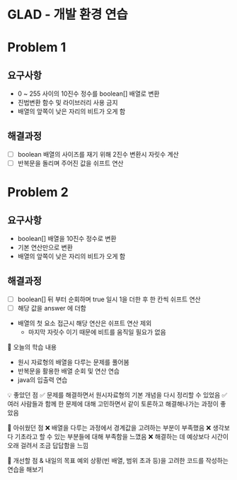 # GLAD - 개발 환경 연습

# Problem 1

## 요구사항

- 0 ~ 255 사이의 10진수 정수를 boolean[] 배열로 변환
- 진법변환 함수 및 라이브러리 사용 금지
- 배열의 앞쪽이 낮은 자리의 비트가 오게 함

## 해결과정

- [ ] boolean 배열의 사이즈를 재기 위해 2진수 변환시 자릿수 계산
- [ ] 반복문을 돌리며 주어진 값을 쉬프트 연산

# Problem 2

## 요구사항

- boolean[] 배열을 10진수 정수로 변환
- 기본 연산만으로 변환
- 배열의 앞쪽이 낮은 자리의 비트가 오게 함

## 해결과정

- [ ] boolean[] 뒤 부터 순회하며 true 일시 1을 더한 후 한 칸씩 쉬프트 연산
- [ ] 해당 값을 answer 에 더함
- 배열의 첫 요소 접근시 해당 연산은 쉬프트 연산 제외
  - 마지막 자릿수 이기 때문에 비트를 움직일 필요가 없음

📌 오늘의 학습 내용
- 원시 자료형의 배열을 다루는 문제를 풀어봄
- 반복문을 활용한 배열 순회 및 연산 연습
- java의 입출력 연습

💡 좋았던 점
✅ 문제를 해결하면서 원시자료형의 기본 개념을 다시 정리할 수 있었음
✅ 여러 사람들과 함께 한 문제에 대해 고민하면서 같이 토론하고 해결해나가는 과정이 좋았음

🤔 아쉬웠던 점
❌ 배열을 다루는 과정에서 경계값을 고려하는 부분이 부족했음
❌ 생각보다 기초라고 할 수 있는 부분들에 대해 부족함을 느꼈음
❌ 해결하는 데 예상보다 시간이 오래 걸려서 조금 답답함을 느낌

📝 개선할 점 & 내일의 목표
예외 상황(빈 배열, 범위 초과 등)을 고려한 코드를 작성하는 연습을 해보기